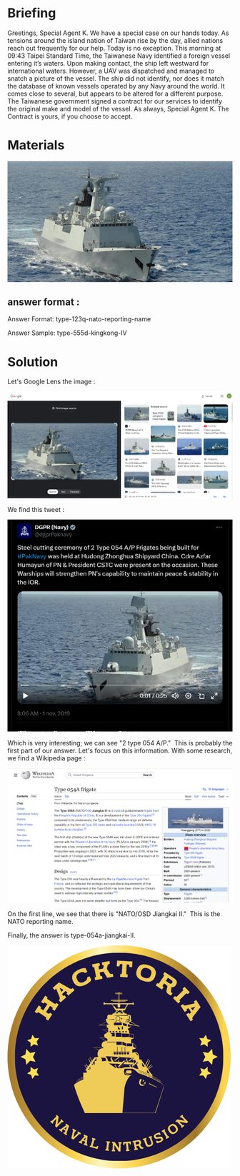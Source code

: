 # Briefing

Greetings, Special Agent K. We have a special case on our hands today. As tensions around the island nation of Taiwan rise by the day, allied nations reach out frequently for our help. Today is no exception. This morning at 09:43 Taipei Standard Time, the Taiwanese Navy identified a foreign vessel entering it’s waters. Upon making contact, the ship left westward for international waters. However, a UAV was dispatched and managed to snatch a picture of the vessel. The ship did not identify, nor does it match the database of known vessels operated by any Navy around the world. It comes close to several, but appears to be altered for a different purpose. The Taiwanese government signed a contract for our services to identify the original make and model of the vessel. As always, Special Agent K. The Contract is yours, if you choose to accept.

# Materials 

![](https://github.com/sobekkkk/Hacktoria-WriteUps/blob/master/Naval%20Intrusion/Image/image1.png)

## answer format : 

Answer Format: type-123q-nato-reporting-name

Answer Sample: type-555d-kingkong-IV

# Solution

Let's Google Lens the image :

![](https://github.com/sobekkkk/Hacktoria-WriteUps/blob/master/Naval%20Intrusion/Image/Screenshot%20%231.png)

We find this tweet : 

![](https://github.com/sobekkkk/Hacktoria-WriteUps/blob/master/Naval%20Intrusion/Image/Screenshot%20%232.png)

Which is very interesting; we can see "2 type 054 A/P."  This is probably the first part of our answer.
Let's focus on this information. With some research, we find a Wikipedia page :

![](https://github.com/sobekkkk/Hacktoria-WriteUps/blob/master/Naval%20Intrusion/Image/Screenshot%20%233.png)

On the first line, we see that there is "NATO/OSD Jiangkai II."  This is the NATO reporting name.

Finally, the answer is type-054a-jiangkai-II.

![](https://github.com/sobekkkk/Hacktoria-WriteUps/blob/master/Naval%20Intrusion/Image/Badge-Naval-Intrusion.png)



